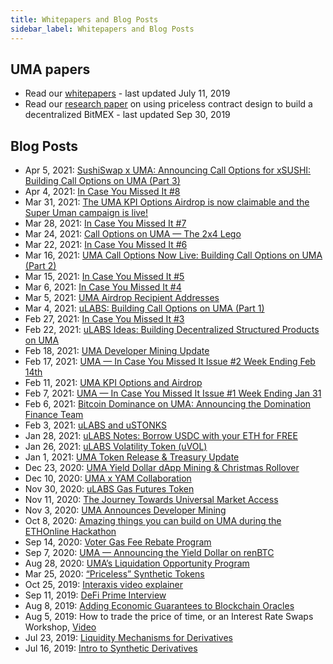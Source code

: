 ```yaml
---
title: Whitepapers and Blog Posts
sidebar_label: Whitepapers and Blog Posts
---
```


## UMA papers

- Read our [whitepapers](https://github.com/UMAprotocol/whitepaper) - last updated July 11, 2019
- Read our [research paper](https://twitter.com/UMAprotocol/status/1179045704918011906) on using priceless contract design to build a decentralized BitMEX - last updated Sep 30, 2019

## Blog Posts

- Apr 5, 2021: [SushiSwap x UMA: Announcing Call Options for xSUSHI: Building Call Options on UMA (Part 3)](https://medium.com/uma-project/sushiswap-x-uma-announcing-call-options-for-xsushi-4770b89f68dd)
- Apr 4, 2021: [In Case You Missed It #8](https://medium.com/uma-project/icymi-8-38f2d3560239)
- Mar 31, 2021: [The UMA KPI Options Airdrop is now claimable and the Super Uman campaign is live!](https://medium.com/uma-project/the-uma-kpi-options-airdrop-is-now-claimable-and-the-super-uman-campaign-is-live-7e9baa5c1669)
- Mar 28, 2021: [In Case You Missed It #7](https://medium.com/uma-project/icymi-7-f2a0da92cd4f)
- Mar 24, 2021: [Call Options on UMA — The 2x4 Lego](https://medium.com/uma-project/call-options-on-uma-the-2x4-lego-3b63e0d489f3)
- Mar 22, 2021: [In Case You Missed It #6](https://medium.com/uma-project/in-case-you-missed-it-6-42c0385e396)
- Mar 16, 2021: [UMA Call Options Now Live: Building Call Options on UMA (Part 2)](https://medium.com/uma-project/uma-call-options-now-live-da8dcf080319)
- Mar 15, 2021: [In Case You Missed It #5](https://medium.com/uma-project/in-case-you-missed-it-5-6fa2222d9d06)
- Mar 6, 2021: [In Case You Missed It #4](https://medium.com/uma-project/icymi-4-daff230fb544)
- Mar 5, 2021: [UMA Airdrop Recipient Addresses](https://medium.com/uma-project/uma-airdrop-recipient-addresses-a9ba41dfadc2)
- Mar 4, 2021: [uLABS: Building Call Options on UMA (Part 1)](https://medium.com/uma-project/ulabs-building-call-options-on-uma-part-1-efd3188714c5)
- Feb 27, 2021: [In Case You Missed It #3](https://medium.com/uma-project/in-case-you-missed-it-3-42a530ac131f)
- Feb 22, 2021: [uLABS Ideas: Building Decentralized Structured Products on UMA](https://medium.com/uma-project/ulabs-ideas-building-decentralized-structured-products-on-uma-973074098021)
- Feb 18, 2021: [UMA Developer Mining Update](https://medium.com/uma-project/uma-developer-mining-update-3c635d502fe1)
- Feb 17, 2021: [UMA — In Case You Missed It Issue #2 Week Ending Feb 14th](https://medium.com/uma-project/uma-in-case-you-missed-it-issue-2-week-ending-feb-14th-2ba1ca965030)
- Feb 11, 2021: [UMA KPI Options and Airdrop](https://medium.com/uma-project/uma-kpi-options-and-airdrop-bae86be16ce4)
- Feb 7, 2021: [UMA — In Case You Missed It Issue #1 Week Ending Jan 31](https://medium.com/uma-project/in-case-you-missed-it-c04d62187063)
- Feb 6, 2021: [Bitcoin Dominance on UMA: Announcing the Domination Finance Team](https://medium.com/uma-project/bitcoin-dominance-on-uma-announcing-the-domination-finance-team-e2d8501a1f82)
- Feb 3, 2021: [uLABS and uSTONKS](https://medium.com/uma-project/ulabs-and-ustonks-7a6ba1ed8eb3)
- Jan 28, 2021: [uLABS Notes: Borrow USDC with your ETH for FREE](https://medium.com/uma-project/ulabs-notes-borrow-usdc-with-your-eth-for-free-ab687991728f)
- Jan 26, 2021: [uLABS Volatility Token (uVOL)](https://medium.com/uma-project/ulabs-volatility-token-uvol-58fe5173dc22)
- Jan 1, 2021: [UMA Token Release & Treasury Update](https://medium.com/uma-project/uma-token-release-treasury-update-b33867f534c9)
- Dec 23, 2020: [UMA Yield Dollar dApp Mining & Christmas Rollover](https://medium.com/uma-project/uma-yield-dollar-dapp-mining-christmas-rollover-e2c07396e7f)
- Dec 10, 2020: [UMA x YAM Collaboration](https://medium.com/uma-project/uma-x-yam-collaboration-d43b00cbaa41)
- Nov 30, 2020: [uLABS Gas Futures Token](https://medium.com/uma-project/ulabs-gas-futures-token-9f51682778dd)
- Nov 11, 2020: [The Journey Towards Universal Market Access](https://medium.com/uma-project/the-journey-towards-universal-market-access-94e627aff775)
- Nov 3, 2020: [UMA Announces Developer Mining](https://medium.com/uma-project/uma-announces-developer-mining-6f6fe15d5604)
- Oct 8, 2020: [Amazing things you can build on UMA during the ETHOnline Hackathon](https://medium.com/uma-project/amazing-things-you-can-build-on-uma-during-the-ethonline-hackathon-46688d1d23e6)
- Sep 14, 2020: [Voter Gas Fee Rebate Program](https://medium.com/uma-project/voter-gas-fee-rebate-program-f9cce3391cb5)
- Sep 7, 2020: [UMA — Announcing the Yield Dollar on renBTC](https://medium.com/uma-project/uma-announcing-the-yield-dollar-on-renbtc-440a1ed0c5d5)
- Aug 28, 2020: [UMA’s Liquidation Opportunity Program](https://medium.com/uma-project/umas-liquidation-opportunity-program-c1cad00d0396)
- Mar 25, 2020: [“Priceless” Synthetic Tokens](https://medium.com/uma-project/priceless-synthetic-tokens-f28e6452c18b)
- Oct 25, 2019: [Interaxis video explainer](https://www.youtube.com/watch?v=eiQckeh4szU)
- Sep 11, 2019: [DeFi Prime Interview](https://defiprime.com/uma)
- Aug 8, 2019: [Adding Economic Guarantees to Blockchain Oracles](https://medium.com/uma-project/umas-data-verification-mechanism-3c5342759eb8)
- Aug 5, 2019: How to trade the price of time, or an Interest Rate Swaps Workshop, [Video](https://youtu.be/TRITa2JJIyU)
- Jul 23, 2019: [Liquidity Mechanisms for Derivatives](https://medium.com/uma-project/liquidity-mechanisms-for-derivatives-5568cc688b57)
- Jul 16, 2019: [Intro to Synthetic Derivatives](https://medium.com/uma-project/intro-to-blockchain-based-synthetic-derivatives-d3a61f3e6e79)
